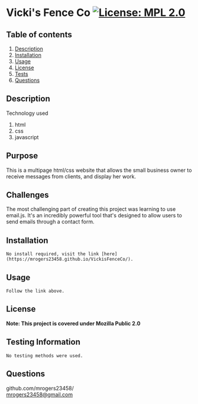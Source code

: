 # Vicki's Fence Co [![License: MPL 2.0](https://img.shields.io/badge/License-MPL%202.0-brightgreen.svg)](https://opensource.org/licenses/MPL-2.0)
## Table of contents
1. [Description](#Description)
2. [Installation](#Installation)
3. [Usage](#Usage)
4. [License](#License)
5. [Tests](#Tests)
6. [Questions](#Questions)
 
## Description
Technology used
1. html
2. css
3. javascript

## Purpose
This is a multipage html/css website that allows the small business owner to receive messages from clients, and display her work.
## Challenges 
The most challenging part of creating this project was learning to use email.js. It's an incredibly powerful tool that's designed to allow users to send emails through a contact form.
## Installation
    No install required, visit the link [here] (https://mrogers23458.github.io/VickisFenceCo/).
## Usage
    Follow the link above.
## License
**Note: This project is covered under Mozilla Public 2.0**

## Testing Information
    No testing methods were used.
## Questions
  github.com/mrogers23458/  
  mrogers23458@gmail.com
